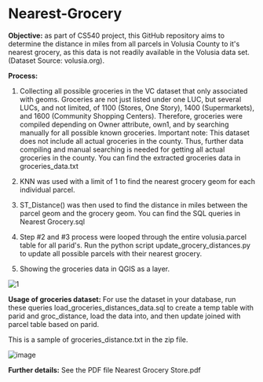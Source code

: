 # Nearest-Grocery

**Objective:**
as part of CS540 project, this GitHub repository aims to determine the distance in miles from all parcels in Volusia County to it's nearest grocery, 
as this data is not readily available in the Volusia data set.(Dataset Source: volusia.org).

**Process:**
1. Collecting all possible groceries in the VC dataset that only associated with geoms.
	Groceries are not just listed under one LUC, but several LUCs, and not limited, of 1100 (Stores, One Story), 1400 (Supermarkets), and 1600 (Community Shopping Centers).
	Therefore, groceries were compiled depending on Owner  attribute, own1, and by searching manually for all possible known groceries.
	Important note: This dataset does not include all actual groceries in the county. 
			Thus, further data compiling and manual searching is needed for getting all actual groceries in the county.
	You can find the extracted groceries data in groceries_data.txt
	
2. KNN was used with a limit of 1 to find the nearest grocery geom for each individual parcel.
3. ST_Distance() was then used to find the distance in miles between the parcel geom and the grocery geom.
	You can find the SQL queries in Nearest Grocery.sql
4. Step #2 and #3 process were looped through the entire volusia.parcel table for all parid's.
	Run the python script update_grocery_distances.py to update all possible parcels with their nearest grocery.
5. Showing the groceries data in QGIS as a layer.

![1](https://user-images.githubusercontent.com/82927514/117078761-85bc8400-ad08-11eb-8047-8344548640b9.png)


**Usage of groceries dataset:**
For use the dataset in your database, run these queries load_groceries_distances_data.sql to create a temp table with parid and groc_distance, load the data into, 
and then update joined with parcel table  based on parid. 

This is a sample of groceries_distance.txt in the zip file.

![image](https://user-images.githubusercontent.com/82927514/116818847-71775c00-ab3b-11eb-8c97-58de9f363fb0.png)


**Further details:**
See the PDF file Nearest Grocery Store.pdf
